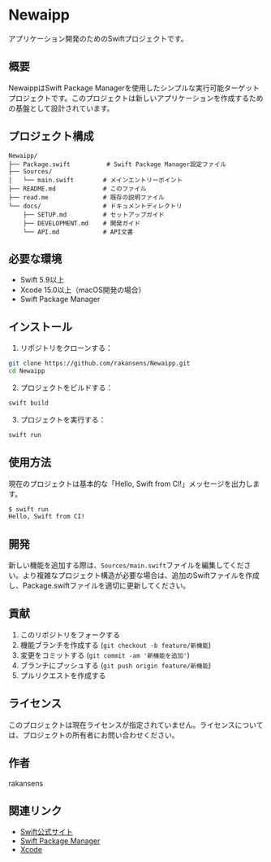 # Newaipp

アプリケーション開発のためのSwiftプロジェクトです。

## 概要

NewaippはSwift Package Managerを使用したシンプルな実行可能ターゲットプロジェクトです。このプロジェクトは新しいアプリケーションを作成するための基盤として設計されています。

## プロジェクト構成

```
Newaipp/
├── Package.swift          # Swift Package Manager設定ファイル
├── Sources/
│   └── main.swift        # メインエントリーポイント
├── README.md             # このファイル
├── read.me               # 既存の説明ファイル
└── docs/                 # ドキュメントディレクトリ
    ├── SETUP.md          # セットアップガイド
    ├── DEVELOPMENT.md    # 開発ガイド
    └── API.md            # API文書
```

## 必要な環境

- Swift 5.9以上
- Xcode 15.0以上（macOS開発の場合）
- Swift Package Manager

## インストール

1. リポジトリをクローンする：
```bash
git clone https://github.com/rakansens/Newaipp.git
cd Newaipp
```

2. プロジェクトをビルドする：
```bash
swift build
```

3. プロジェクトを実行する：
```bash
swift run
```

## 使用方法

現在のプロジェクトは基本的な「Hello, Swift from CI!」メッセージを出力します。

```bash
$ swift run
Hello, Swift from CI!
```

## 開発

新しい機能を追加する際は、`Sources/main.swift`ファイルを編集してください。より複雑なプロジェクト構造が必要な場合は、追加のSwiftファイルを作成し、Package.swiftファイルを適切に更新してください。

## 貢献

1. このリポジトリをフォークする
2. 機能ブランチを作成する (`git checkout -b feature/新機能`)
3. 変更をコミットする (`git commit -am '新機能を追加'`)
4. ブランチにプッシュする (`git push origin feature/新機能`)
5. プルリクエストを作成する

## ライセンス

このプロジェクトは現在ライセンスが指定されていません。ライセンスについては、プロジェクトの所有者にお問い合わせください。

## 作者

rakansens

## 関連リンク

- [Swift公式サイト](https://swift.org/)
- [Swift Package Manager](https://swift.org/package-manager/)
- [Xcode](https://developer.apple.com/xcode/)